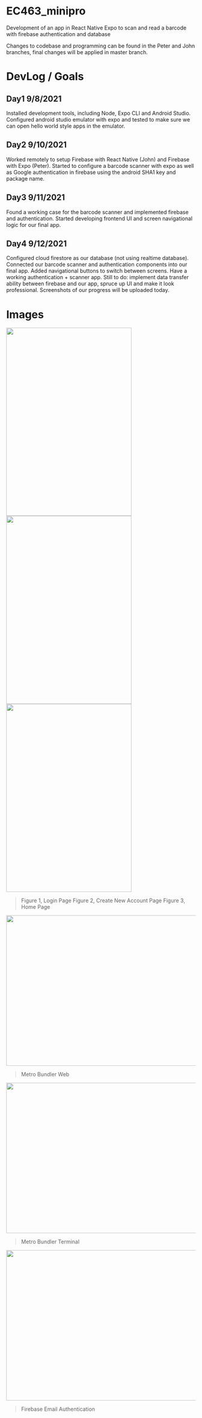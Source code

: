 # EC463_minipro
Development of an app in React Native Expo to scan and read a barcode with firebase authentication and database

Changes to codebase and programming can be found in the Peter and John branches, final changes will be applied in master branch. 

# DevLog / Goals

## Day1 9/8/2021
Installed development tools, including Node, Expo CLI and Android Studio. Configured android studio emulator with expo and tested to make sure we can open hello world style apps in the emulator.

## Day2 9/10/2021
Worked remotely to setup Firebase with React Native (John) and Firebase with Expo (Peter). Started to configure a barcode scanner with expo as well as Google authentication in firebase using the android SHA1 key and package name. 

## Day3 9/11/2021
Found a working case for the barcode scanner and implemented firebase and authentication. Started developing frontend UI and screen navigational logic for our final app.

## Day4 9/12/2021
Configured cloud firestore as our database (not using realtime database). Connected our barcode scanner and authentication components into our final app. Added navigational buttons to switch between screens. Have a working authentication + scanner app. Still to do: implement data transfer ability between firebase and our app, spruce up UI and make it look professional. Screenshots of our progress will be uploaded today.

# Images


<img src="https://user-images.githubusercontent.com/50682462/133108334-b540e8d1-ea1c-4c8d-93aa-7a7bc9c008a0.PNG" width="333" height="500"> <img src="https://user-images.githubusercontent.com/50682462/133108343-74689156-90eb-4212-a20d-da1aff98ac91.PNG" width="333" height="500"> <img src="https://user-images.githubusercontent.com/50682462/133108348-6cfad94f-4059-4ecc-b56e-e93b2896bb00.PNG" width="333" height="500">
> Figure 1, Login Page
>                                                              Figure 2, Create New Account Page
>                                                                                                                             Figure 3, Home Page 

<img src="https://user-images.githubusercontent.com/50682462/133108959-24df95cb-e272-4581-a96c-e59f1843ab26.PNG" width="1000" height="400">

> Metro Bundler Web

<img src="https://user-images.githubusercontent.com/50682462/133108970-d8ad0521-5c0d-4bb7-a801-2d2a92627053.PNG" width="1000" height="400">

> Metro Bundler Terminal

<img src="https://user-images.githubusercontent.com/50682462/133108986-4588e727-97e7-4ac9-94ca-a1a345f5e80b.PNG" width="1000" height="400">

> Firebase Email Authentication
